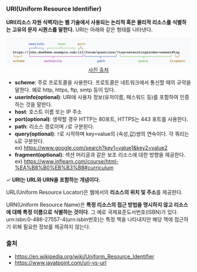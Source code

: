 ### **URI(Uniform Resource Identifier)**
**URI(리소스 자원 식벽자)는 웹 기술에서 사용되는 논리적 혹은 물리적 리소스를 식별하는 고유의 문자 시퀀스를 말한다.** URI는 아래와 같은 형태를 나타낸다. </br>

<p align="center">
<img src= "./image/URI.png"><br>
<a href="https://en.wikipedia.org/wiki/Uniform_Resource_Identifier">사진 출처</a>
</p>

- **scheme**: 주로 프로토콜을 사용한다. 프로토콜은 네트워크에서 통신할 때의 규약을 말한다. 예로 http, https, ftp, smtp 등이 있다.
- **userinfo(optional)**: URI에 사용자 정보(유저이름, 패스워드 등)를 포함하여 인증하는 것을 말한다.
- **host**: 호스트 이름 또는 IP 주소
- **port(optional)**: 생략할 경우 HTTP는 80포트, HTTPS는 443 포트를 사용한다.
- **path**: 리소스 경로이며 `/`로 구분된다.
- **query(optional)**: `?`로 시작하며 key=value의 (속성,값)쌍의 연속이다. 각 쿼리는 `&`로 구분한다.<br> ex) https://www.google.com/search?key1=value1&key2=value2
- **fragment(optional)**: 섹션 머리글과 같은 보조 리소스에 대한 방향을 제공한다. <br>
ex) https://www.inflearn.com/course/html-%EA%B8%B0%EB%B3%B8#curriculum

✓ **URI는 URL와 URN을 포함하는 개념이다.**

URL(Uniform Resource Locator)은 웹에서의 **리소스의 위치 및 주소**를 제공한다. 

URN(Uniform Resource Name)은 **특정 리소스의 접근 방법을 명시하지 않고 리소스에 대해 특정 이름으로 식별하는 것이다**. 그 예로 국제표준도서번호(ISBN)가 있다. 
urn:isbn:0-486-27557-4(urn:isbin번호)는 특정 책을 나타내지만 해당 책에 접근하기 위해 필요한 정보를 제공하지 않는다.

### 출처
- https://en.wikipedia.org/wiki/Uniform_Resource_Identifier
- https://www.javatpoint.com/uri-vs-url